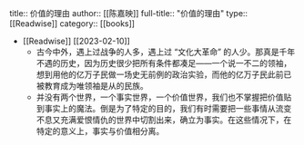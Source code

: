 title:: 价值的理由
author:: [[陈嘉映]]
full-title:: "价值的理由"
type:: [[Readwise]]
category:: [[books]]

- [[Readwise]] [[2023-02-10]]
	- 古今中外，遇上过战争的人多，遇上过 “文化大革命” 的人少。那真是千年不遇的历史，因为历史很少把所有条件都凑足——一个说一不二的领袖，想到用他的亿万子民做一场史无前例的政治实验，而他的亿万子民此前已被教育成为唯领袖是从的民族。
	- 并没有两个世界，一个事实世界，一个价值世界，我们也不掌握把价值贴到事实上的魔法。倒是为了特定的目的，我们有时需要把一些事情从流变不息又充满爱恨情仇的世界中切割出来，确立为事实。在这些情况下，在特定的意义上，事实与价值相分离。